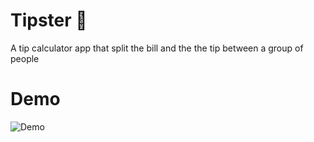 # Tipster 🧮
A tip calculator app that split the bill and the the tip between a group of people

# Demo
![Demo](https://s3.gifyu.com/images/ezgif-2-139dfd147d.gif)
